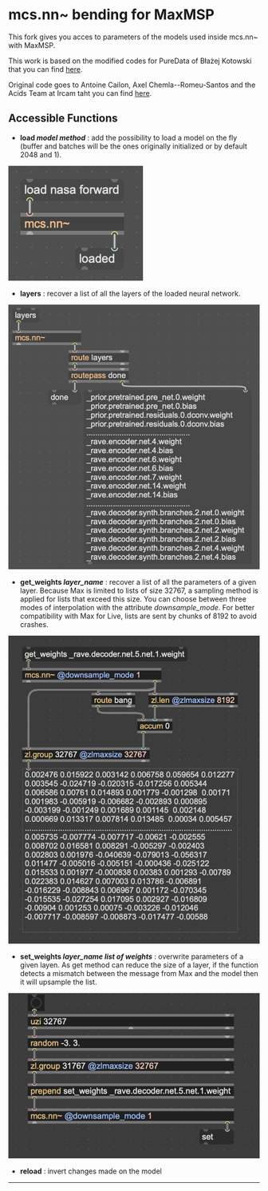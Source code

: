 # mcs.nn~ bending for MaxMSP

This fork gives you acces to parameters of the models used inside mcs.nn~ with MaxMSP.

This work is based on the modified codes for PureData of Błażej Kotowski that you can find [here](https://github.com/blazejkotowski/nn_tilde_bending).

Original code goes to Antoine Cailon, Axel Chemla--Romeu-Santos and the Acids Team at Ircam taht you can find [here](https://github.com/acids-ircam/nn_tilde).

## Accessible Functions

- **load *model* *method*** : add the possibility to load a model on the fly (buffer and batches will be the ones originally initialized or by default 2048 and 1).

<img src="/assets/Load.png">   


- **layers** : recover a list of all the layers of the loaded neural network.

<img src="/assets/Layers.png">


- **get_weights *layer_name*** : recover a list of all the parameters of a given layer. Because Max is limited to lists of size 32767, a sampling method is applied for lists that exceed this size. You can choose between three modes of interpolation with the attribute *downsample_mode*. For better compatibility with Max for Live, lists are sent by chunks of 8192 to avoid crashes.

<img src="/assets/Get.png">


- **set_weights *layer_name* *list of weights*** : overwrite parameters of a given layen. As get method can reduce the size of a layer, if the function detects a mismatch between the message from Max and the model then it will upsample the list.

<img src="/assets/Set.png">


- **reload** : invert changes made on the model

___
